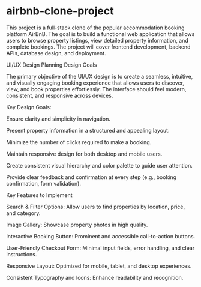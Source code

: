 # airbnb-clone-project
This project is a full-stack clone of the popular accommodation booking platform AirBnB. The goal is to build a functional web application that allows users to browse property listings, view detailed property information, and complete bookings. The project will cover frontend development, backend APIs, database design, and deployment.

UI/UX Design Planning
Design Goals

The primary objective of the UI/UX design is to create a seamless, intuitive, and visually engaging booking experience that allows users to discover, view, and book properties effortlessly. The interface should feel modern, consistent, and responsive across devices.

Key Design Goals:

Ensure clarity and simplicity in navigation.

Present property information in a structured and appealing layout.

Minimize the number of clicks required to make a booking.

Maintain responsive design for both desktop and mobile users.

Create consistent visual hierarchy and color palette to guide user attention.

Provide clear feedback and confirmation at every step (e.g., booking confirmation, form validation).

 Key Features to Implement

Search & Filter Options: Allow users to find properties by location, price, and category.

Image Gallery: Showcase property photos in high quality.

Interactive Booking Button: Prominent and accessible call-to-action buttons.

User-Friendly Checkout Form: Minimal input fields, error handling, and clear instructions.

Responsive Layout: Optimized for mobile, tablet, and desktop experiences.

Consistent Typography and Icons: Enhance readability and recognition.

